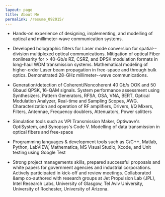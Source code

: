```yaml
---
layout: page
title: About Me
permalink: /resume_092015/
---
```


* Hands-on experience of designing, implementing, and modelling of optical and millimeter-wave communication systems.

* Developed holographic filters for Laser mode conversion for spatial--division multiplexed optical communications. Mitigation of optical Fiber nonlinearity for > 40-Gb/s RZ, CSRZ, and DPSK modulation formats in long-haul WDM transmission systems. Mathematical modeling of higher-order Laser beam propagation in free-space and through bulk optics. Demonstrated 28-GHz millimeter--wave communications.

 * Generation/detection of Coherent/Noncoherent 40 Gb/s OOK and 50 Gbaud QPSK, 16-QAM signals. System performance assessment using Synthesizers, Pattern Generators, RFSA, OSA, VNA, BERT, Optical Modulation Analyzer, Real-time and Sampling Scopes, AWG. Characterization and operation of RF amplifiers, Drivers, I/Q Mixers, Filters, Antennae, Frequency doublers, Attenuators, Power splitters

 * Simulation tools such as VPI Transmission Maker, Optiwave's OptiSystem, and Synopsys's Code V. Modelling of data transmission in optical fibers and free-space

 * Programming languages &amp; development tools such as C/C++, Matlab, Python, LabVIEW, Mathematica, MS Visual Studio, Xcode, and Unit testing using Google Test

 * Strong project managements skills, prepared successful proposals and white papers for government agencies and industrial corporations. Actively participated in kick-off and review meetings. Collaborated &amp co-authored with research groups at Jet Propulsion Lab (JPL), Intel Research Labs, University of Glasgow, Tel Aviv University, University of Rochester, University of Arizona.
